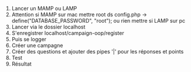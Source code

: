 1. Lancer un MAMP ou LAMP
2. Attention si MAMP sur mac mettre root ds config.php -> define("DATABASE_PASSWORD", "root");
ou rien mettre si LAMP sur pc
3. Lancer via le dossier localhost
4. S'enregistrer localhost/campaign-oop/register
5. Puis se logger
6. Créer une campagne
7. Créer des questions et ajouter des pipes '|' pour les réponses et points
8. Test
9. Résultat